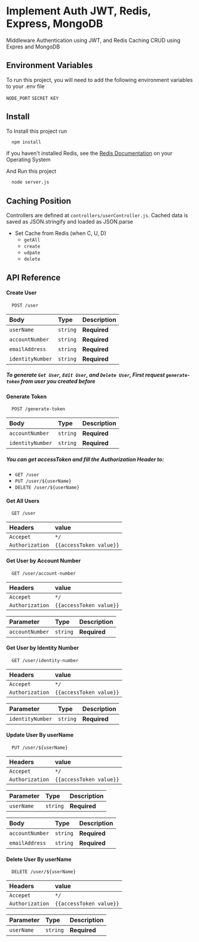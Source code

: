 
# Implement Auth JWT, Redis, Express, MongoDB

Middleware Authentication using JWT, and Redis Caching CRUD using Expres and MongoDB




## Environment Variables

To run this project, you will need to add the following environment variables to your .env file

`NODE_PORT`
`SECRET KEY`


## Install

To Install this project run

```bash
  npm install
```

If you haven't installed Redis, see the [Redis Documentation](https://developer.redis.com/howtos/quick-start) on your Operating System

And Run this project
```bash
  node server.js
```
## Caching Position

Controllers are defined at `controllers/userController.js`. Cached data is saved as JSON.stringify and loaded as JSON.parse
 - Set Cache from Redis (when C, U, D)
    - `getAll`
    - `create`
    - `udpate`
    - `delete`


## API Reference

#### Create User

```http
  POST /user
```

| Body | Type     | Description                |
| :-------- | :------- | :------------------------- |
| `userName` | `string` | **Required** |
| `accountNumber` | `string` | **Required** |
| `emailAddress` | `string` | **Required** |
| `identityNumber` | `string` | **Required** |


##### To generate `Get User`, `Edit User`, and `Delete User`, First request `generate-token` from user you created before

#### Generate Token

```http
  POST /generate-token
```

| Body | Type     | Description                |
| :-------- | :------- | :------------------------- |
| `accountNumber` | `string` | **Required** |
| `identityNumber` | `string` | **Required** |


##### You can get accessToken and fill the Authorization Header to:
- `GET /user`
- `PUT /user/${userName}`
- `DELETE /user/${userName}`


#### Get All Users

```http
  GET /user
```
| Headers | value      |
| :-------- | :------- |
| `Accepet` | `*/` |
| `Authorization` | `{{accessToken value}}` |

#### Get User by Account Number

```http
  GET /user/account-number
```
| Headers | value      |
| :-------- | :------- |
| `Accepet` | `*/` |
| `Authorization` | `{{accessToken value}}` |


| Parameter | Type     | Description                       |
| :-------- | :------- | :-------------------------------- |
| `accountNumber`      | `string` | **Required** |

#### Get User by Identity Number

```http
  GET /user/identity-number
```
| Headers | value      |
| :-------- | :------- |
| `Accepet` | `*/` |
| `Authorization` | `{{accessToken value}}` |


| Parameter | Type     | Description                       |
| :-------- | :------- | :-------------------------------- |
| `identityNumber`      | `string` | **Required** |


#### Update User By userName

```http
  PUT /user/${userName}
```
| Headers | value      |
| :-------- | :------- |
| `Accepet` | `*/` |
| `Authorization` | `{{accessToken value}}` |

| Parameter | Type     | Description                       |
| :-------- | :------- | :-------------------------------- |
| `userName`      | `string` | **Required** |

| Body | Type     | Description                |
| :-------- | :------- | :------------------------- |
| `accountNumber` | `string` | **Required** |
| `emailAddress` | `string` | **Required** |


#### Delete User By userName

```http
  DELETE /user/${userName}
```
| Headers | value      |
| :-------- | :------- |
| `Accepet` | `*/` |
| `Authorization` | `{{accessToken value}}` |

| Parameter | Type     | Description                       |
| :-------- | :------- | :-------------------------------- |
| `userName`      | `string` | **Required** |
